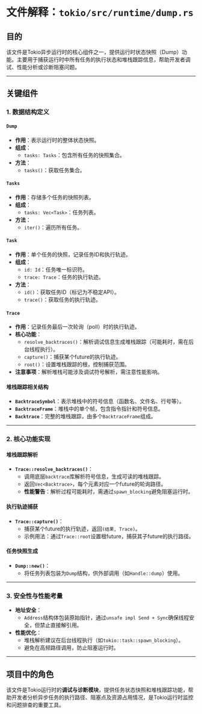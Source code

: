 # 文件解释：`tokio/src/runtime/dump.rs`

## **目的**
该文件是Tokio异步运行时的核心组件之一，提供运行时状态快照（Dump）功能。主要用于捕获运行时中所有任务的执行状态和堆栈跟踪信息，帮助开发者调试、性能分析或诊断阻塞问题。

---

## **关键组件**

### **1. 数据结构定义**
#### **`Dump`**
- **作用**：表示运行时的整体状态快照。
- **组成**：
  - `tasks: Tasks`：包含所有任务的快照集合。
- **方法**：
  - `tasks()`：获取任务集合。

#### **`Tasks`**
- **作用**：存储多个任务的快照列表。
- **组成**：
  - `tasks: Vec<Task>`：任务列表。
- **方法**：
  - `iter()`：遍历所有任务。

#### **`Task`**
- **作用**：单个任务的快照，记录任务ID和执行轨迹。
- **组成**：
  - `id: Id`：任务唯一标识符。
  - `trace: Trace`：任务的执行轨迹。
- **方法**：
  - `id()`：获取任务ID（标记为不稳定API）。
  - `trace()`：获取任务的执行轨迹。

#### **`Trace`**
- **作用**：记录任务最后一次轮询（poll）时的执行轨迹。
- **核心功能**：
  - `resolve_backtraces()`：解析调试信息生成堆栈跟踪（可能耗时，需在后台线程执行）。
  - `capture()`：捕获某个future的执行轨迹。
  - `root()`：设置堆栈跟踪的根，控制捕获范围。
- **注意事项**：解析堆栈可能涉及调试符号解析，需注意性能影响。

#### **堆栈跟踪相关结构**
- **`BacktraceSymbol`**：表示堆栈中的符号信息（函数名、文件名、行号等）。
- **`BacktraceFrame`**：堆栈中的单个帧，包含指令指针和符号信息。
- **`Backtrace`**：完整的堆栈跟踪，由多个`BacktraceFrame`组成。

---

### **2. 核心功能实现**
#### **堆栈跟踪解析**
- **`Trace::resolve_backtraces()`**：
  - 调用底层`backtrace`库解析符号信息，生成可读的堆栈跟踪。
  - 返回`Vec<Backtrace>`，每个元素对应一个future的轮询路径。
  - **性能警告**：解析过程可能耗时，需通过`spawn_blocking`避免阻塞运行时。

#### **执行轨迹捕获**
- **`Trace::capture()`**：
  - 捕获某个future的执行轨迹，返回`(结果, Trace)`。
  - 示例用法：通过`Trace::root`设置根future，捕获其子future的执行路径。

#### **任务快照生成**
- **`Dump::new()`**：
  - 将任务列表包装为`Dump`结构，供外部调用（如`Handle::dump`）使用。

---

### **3. 安全性与性能考量**
- **地址安全**：
  - `Address`结构体包装原始指针，通过`unsafe impl Send + Sync`确保线程安全，但禁止直接解引用。
- **性能优化**：
  - 堆栈解析建议在后台线程执行（如`tokio::task::spawn_blocking`）。
  - 避免在高频路径调用，防止阻塞运行时。

---

## **项目中的角色**
该文件是Tokio运行时的**调试与诊断模块**，提供任务状态快照和堆栈跟踪功能，帮助开发者分析异步任务的执行路径、阻塞点及资源占用情况，是Tokio运行时监控和问题排查的重要工具。
